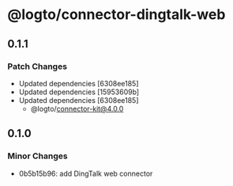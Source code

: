 # @logto/connector-dingtalk-web

## 0.1.1

### Patch Changes

- Updated dependencies [6308ee185]
- Updated dependencies [15953609b]
- Updated dependencies [6308ee185]
  - @logto/connector-kit@4.0.0

## 0.1.0

### Minor Changes

- 0b5b15b96: add DingTalk web connector
